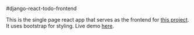 #django-react-todo-frontend

This is the single page react app that serves as the frontend for [this project](https://github.com/germagla/django-react-todo). It uses bootstrap for styling.
Live demo [here](https://germagla.github.io/django-react-todo-frontend/).